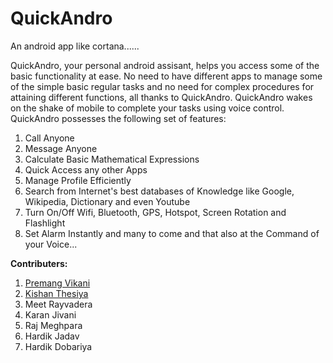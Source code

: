# QuickAndro

An android app like cortana......

QuickAndro, your personal android assisant, helps you access some of the basic functionality at ease. No need to have different apps to manage some of the simple basic regular tasks and no need for complex procedures for attaining different functions, all thanks to QuickAndro. QuickAndro wakes on the shake of mobile to complete your tasks using voice control.
QuickAndro possesses the following set of features:

1. Call Anyone
2. Message Anyone
3. Calculate Basic Mathematical Expressions
4. Quick Access any other Apps
5. Manage Profile Efficiently
6. Search from Internet's best databases of Knowledge like Google, Wikipedia, Dictionary and even Youtube
7. Turn On/Off Wifi, Bluetooth, GPS, Hotspot, Screen Rotation and Flashlight
8. Set Alarm Instantly and many to come and that also at the Command of your Voice...

<b>Contributers:</b> <br>
1. <a href="https://github.com/vikiCoder">Premang Vikani</a> <br>
2. <a href="https://github.com/thesiyakishan">Kishan Thesiya</a> <br>
3. Meet Rayvadera <br>
4. Karan Jivani <br>
5. Raj Meghpara <br>
6. Hardik Jadav <br>
7. Hardik Dobariya <br>
